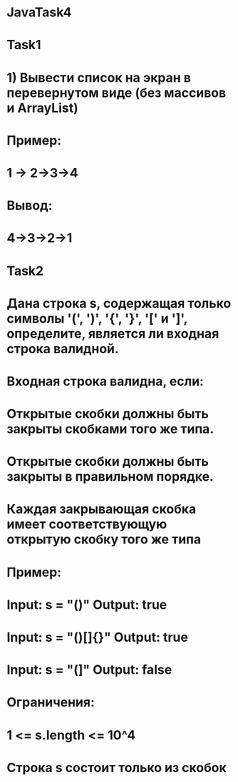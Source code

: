 # JavaTask4
# Task1
# 1) Вывести список на экран в перевернутом виде (без массивов и ArrayList)
# Пример:
# 1 -> 2->3->4
# Вывод:
# 4->3->2->1

# Task2
# Дана строка s, содержащая только символы '(', ')', '{', '}', '[' и ']', определите, является ли входная строка валидной.
# Входная строка валидна, если:

# Открытые скобки должны быть закрыты скобками того же типа.
# Открытые скобки должны быть закрыты в правильном порядке.
# Каждая закрывающая скобка имеет соответствующую открытую скобку того же типа
# Пример:
# Input: s = "()" Output: true
# Input: s = "()[]{}" Output: true
# Input: s = "(]" Output: false
# Ограничения:
# 1 <= s.length <= 10^4
# Строка s состоит только из скобок
